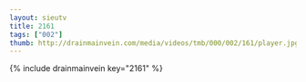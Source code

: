 ```yaml
--- 
layout: sieutv
title: 2161
tags: ["002"]
thumb: http://drainmainvein.com/media/videos/tmb/000/002/161/player.jpg
---
```

{% include drainmainvein key="2161" %} 
